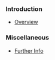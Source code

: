 <!-- 

Use this file to specify an ordered and leveled markdown list the documents that need to be rendered
This list will be rendered at "https://specs.amwa.tv/<spec>/<version>/docs/"

- Use a "-" bullet character for each document, indented as you want it to appear in the list, followed by a space
- Follow that with the name to display, in square brackets
- Follow that immediately by then the document filename, in round parentheses
  - Include the ".md"
  - Don't include the "docs/"
  - Escape any spaces with "%20" (this is needed so links work on github.com)
- Don't use document numbers (this was previous practice for NMOS docs)
- Other text and headings can be included.  Level-3 headings ("###") work best.
- The display name and filename don't need to match (see IS-04 for examples of this).
- All documents that need rendering must be listed.

See https://github.com/AMWA-TV/nmos-template/docs/README.md for an example of the syntax

-->

### Introduction

- [Overview](Overview.md)

### Miscellaneous

- [Further Info](Further%20Info.md)
